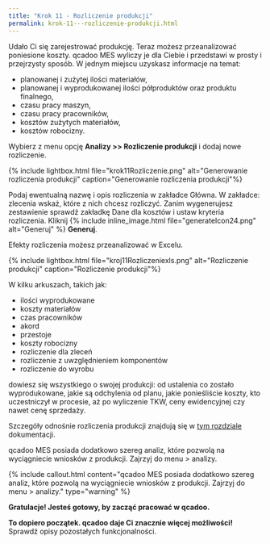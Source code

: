 ```yaml
---
title: "Krok 11 - Rozliczenie produkcji"
permalink: krok-11---rozliczenie-produkcji.html
---
```


Udało Ci się zarejestrować produkcję. Teraz możesz przeanalizować poniesione koszty. qcadoo MES wyliczy je dla Ciebie i przedstawi w prosty i przejrzysty sposób. W jednym miejscu uzyskasz informacje na temat:

- planowanej i zużytej ilości materiałów,
- planowanej i wyprodukowanej ilości półproduktów oraz produktu finalnego,
- czasu pracy maszyn,
- czasu pracy pracowników,
- kosztów zużytych materiałów,
- kosztów robocizny.

Wybierz z menu opcję **Analizy >> Rozliczenie produkcji** i dodaj nowe rozliczenie. 

{% include lightbox.html file="krok11Rozliczenie.png" alt="Generowanie rozliczenia produkcji" caption="Generowanie rozliczenia produkcji"%}

Podaj ewentualną nazwę i opis rozliczenia w zakładce Główna. W zakładce: zlecenia wskaż, które z nich chcesz rozliczyć. Zanim wygenerujesz zestawienie sprawdź zakładkę Dane dla kosztów i ustaw kryteria rozliczenia. Kliknij {% include inline_image.html file="generateIcon24.png" alt="Generuj" %} **Generuj**.

Efekty rozliczenia możesz przeanalizować w Excelu.

{% include lightbox.html file="kroj11Rozliczeniexls.png" alt="Rozliczenie produkcji" caption="Rozliczenie produkcji"%}

W kilku arkuszach, takich jak:
- ilości wyprodukowane
- koszty materiałów
- czas pracowników
- akord
- przestoje
- koszty robocizny
- rozliczenie dla zleceń
- rozliczenie z uwzględnieniem komponentów
- rozliczenie do wyrobu

dowiesz się wszystkiego o swojej produkcji: od ustalenia co zostało wyprodukowane, jakie są odchylenia od planu, jakie ponieśliście koszty, kto uczestniczył w procesie, aż po wyliczenie TKW, ceny ewidencyjnej czy nawet cenę sprzedaży.

Szczegóły odnośnie rozliczenia produkcji znajdują się w [tym rozdziale](/rozliczenie-produkcji) dokumentacji.

qcadoo MES posiada dodatkowo szereg analiz, które pozwolą na wyciągniecie wniosków z produkcji. Zajrzyj do menu > analizy.

{% include callout.html content="qcadoo MES posiada dodatkowo szereg analiz, które pozwolą na wyciągniecie wniosków z produkcji. Zajrzyj do menu > analizy." type="warning" %} 


**Gratulacje! Jesteś gotowy, by zacząć pracować w qcadoo.**

**To dopiero początek. qcadoo daje Ci znacznie więcej możliwości!** Sprawdź opisy pozostałych funkcjonalności.

